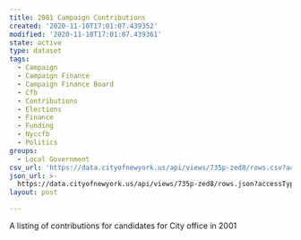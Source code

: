 ```yaml
---
title: 2001 Campaign Contributions
created: '2020-11-10T17:01:07.439352'
modified: '2020-11-10T17:01:07.439361'
state: active
type: dataset
tags:
  - Campaign
  - Campaign Finance
  - Campaign Finance Board
  - Cfb
  - Contributions
  - Elections
  - Finance
  - Funding
  - Nyccfb
  - Politics
groups:
  - Local Government
csv_url: 'https://data.cityofnewyork.us/api/views/735p-zed8/rows.csv?accessType=DOWNLOAD'
json_url: >-
  https://data.cityofnewyork.us/api/views/735p-zed8/rows.json?accessType=DOWNLOAD
layout: post

---
```

A listing of contributions for candidates for City office in 2001
